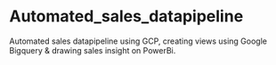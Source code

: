 # Automated_sales_datapipeline
Automated sales datapipeline using GCP, creating views using Google Bigquery &amp; drawing sales insight on PowerBi.
